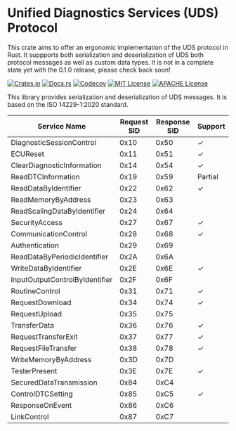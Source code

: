# Unified Diagnostics Services (UDS) Protocol

This crate aims to offer an ergonomic implementation of the UDS protocol in Rust.
It suppports both serialization and deserialization of UDS both protocol messages as well as custom data types.
It is not in a complete state yet with the 0.1.0 release, please check back soon!

[![Crates.io](https://img.shields.io/crates/v/uds_protocol.svg?style=for-the-badge)](https://crates.io/crates/uds_protocol)
[![Docs.rs](https://img.shields.io/docsrs/uds_protocol?style=for-the-badge)](https://docs.rs/uds_protocol)
[![Codecov](https://img.shields.io/codecov/c/github/luminartech/uds_protocol?style=for-the-badge)](https://app.codecov.io/github/luminartech/uds_protocol)
[![MIT License](https://img.shields.io/badge/license-MIT-blue.svg?style=for-the-badge)](./LICENSE-MIT)
[![APACHE License](https://img.shields.io/badge/license-APACHE-blue.svg?style=for-the-badge)](./LICENSE-APACHE)

This library provides serialization and deserialization of UDS messages.
It is based on the ISO 14229-1:2020 standard.

| Service Name                      | Request SID | Response SID | Support |
|-----------------------------------|-------------|--------------|---------|
| DiagnosticSessionControl          | 0x10        | 0x50         | ✓       |
| ECUReset                          | 0x11        | 0x51         | ✓       |
| ClearDiagnosticInformation        | 0x14        | 0x54         | ✓       |
| ReadDTCInformation                | 0x19        | 0x59         | Partial |
| ReadDataByIdentifier              | 0x22        | 0x62         | ✓       |
| ReadMemoryByAddress               | 0x23        | 0x63         |         |
| ReadScalingDataByIdentifier       | 0x24        | 0x64         |         |
| SecurityAccess                    | 0x27        | 0x67         | ✓       |
| CommunicationControl              | 0x28        | 0x68         | ✓       |
| Authentication                    | 0x29        | 0x69         |         |
| ReadDataByPeriodicIdentifier      | 0x2A        | 0x6A         |         |
| WriteDataByIdentifier             | 0x2E        | 0x6E         | ✓       |
| InputOutputControlByIdentifier    | 0x2F        | 0x6F         |         |
| RoutineControl                    | 0x31        | 0x71         | ✓       |
| RequestDownload                   | 0x34        | 0x74         | ✓       |
| RequestUpload                     | 0x35        | 0x75         |         |
| TransferData                      | 0x36        | 0x76         | ✓       |
| RequestTransferExit               | 0x37        | 0x77         | ✓       |
| RequestFileTransfer               | 0x38        | 0x78         | ✓       |
| WriteMemoryByAddress              | 0x3D        | 0x7D         |         |
| TesterPresent                     | 0x3E        | 0x7E         | ✓       |
| SecuredDataTransmission           | 0x84        | 0xC4         |         |
| ControlDTCSetting                 | 0x85        | 0xC5         | ✓       |
| ResponseOnEvent                   | 0x86        | 0xC6         |         |
| LinkControl                       | 0x87        | 0xC7         |         |
